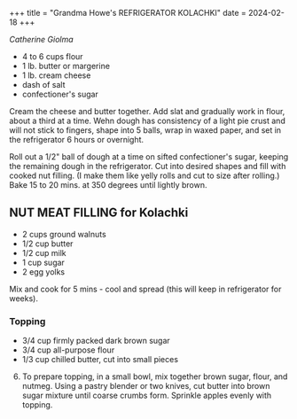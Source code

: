 +++
title = "Grandma Howe's REFRIGERATOR KOLACHKI"
date = 2024-02-18
+++

*Catherine Giolma*

- 4 to 6 cups flour
- 1 lb. butter or margerine
- 1 lb. cream cheese
- dash of salt
- confectioner's sugar

Cream the cheese and butter together. Add slat and gradually work in flour, about a third at a time. Wehn dough has consistency of a light pie crust and will not stick to fingers, shape into 5 balls, wrap in waxed paper, and set in the refrigerator 6 hours or overnight.

Roll out a 1/2" ball of dough at a time on sifted confectioner's sugar, keeping the remaining dough in the refrigerator. Cut into desired shapes and fill with cooked nut filling. (I make them like yelly rolls and cut to size after rolling.) Bake 15 to 20 mins. at 350 degrees until lightly brown.

## NUT MEAT FILLING for Kolachki

- 2 cups ground walnuts
- 1/2 cup butter
- 1/2 cup milk
- 1 cup sugar
- 2 egg yolks

Mix and cook for 5 mins - cool and spread (this will keep in refrigerator for weeks).


### Topping

- 3/4 cup firmly packed dark brown sugar
- 3/4 cup all-purpose flour
- 1/3 cup chilled butter, cut into small pieces

6. To prepare topping, in a small bowl, mix together brown sugar, flour, and nutmeg. Using a pastry blender or two knives, cut butter into brown sugar mixture until coarse crumbs form. Sprinkle apples evenly with topping.